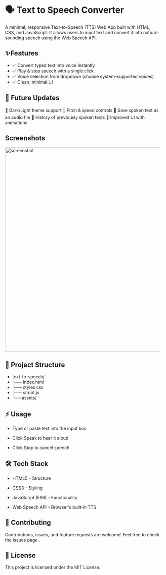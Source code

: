 # 🗣️ Text to Speech Converter

A minimal, responsive Text-to-Speech (TTS) Web App built with HTML, CSS, and JavaScript.
It allows users to input text and convert it into natural-sounding speech using the Web Speech API.
## ✨Features

- ✅ Convert typed text into voice instantly
- ✅ Play & stop speech with a single click
- ✅ Voice selection from dropdown (choose system-supported voices)
- ✅ Clean, minimal UI

## 🌟 Future Updates

🚀 Dark/Light theme support
🎚️ Pitch & speed controls
💾 Save spoken text as an audio file
📜 History of previously spoken texts
🎨 Improved UI with animations

## Screenshots
<img width="803" height="660" alt="screenshot" src="https://github.com/user-attachments/assets/5fdea0a1-6bdb-470a-81fe-65bf2d1e9fcd" />

 

## 📂 Project Structure
- text-to-speech/
- ├── index.html 
- ├── styles.css       
- ├── script.js       
- └──assets/         
## ⚡ Usage

- Type or paste text into the input box

- Click Speak to hear it aloud

- Click Stop to cancel speech
## 🛠️  Tech Stack

- HTML5 – Structure

- CSS3 – Styling

- JavaScript (ES6) – Functionality

- Web Speech API – Browser’s built-in TTS

## 🤝 Contributing

Contributions, issues, and feature requests are welcome!
Feel free to check the issues page 
.

## 📜 License

This project is licensed under the MIT License.
